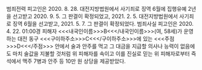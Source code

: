 범죄전력
피고인은 2020. 8. 28. 대전지방법원에서 사기죄로 징역 6월에 집행유예 2년을 선고받고 2020. 9. 5. 그 판결이 확정되었고, 2021. 2. 5. 대전지방법원에서 사기죄로 징역 6월을 선고받고, 2021. 5. 7. 그 판결이 확정되었다.
범죄사실
피고인은 2020. 4. 22. 01:00경 피해자 <<<내국인이름>>>B<<</내국인이름>>>(여, 58세)가 운영하는 대전 동구 <<<구이하주소>>>C<<</구이하주소>>>에 있는 <<<주점>>>D<<</주점>>> 안에서 술과 안주를 먹고 그 대금을 지급할 의사나 능력이 없음에도 마치 술값을 지불할 것처럼 위 피해자를 속이고 이를 진실로 믿는 위 피해자로부터 즉석에서 맥주 7병과 안주 등 10만 원 상당을 제공받았다.